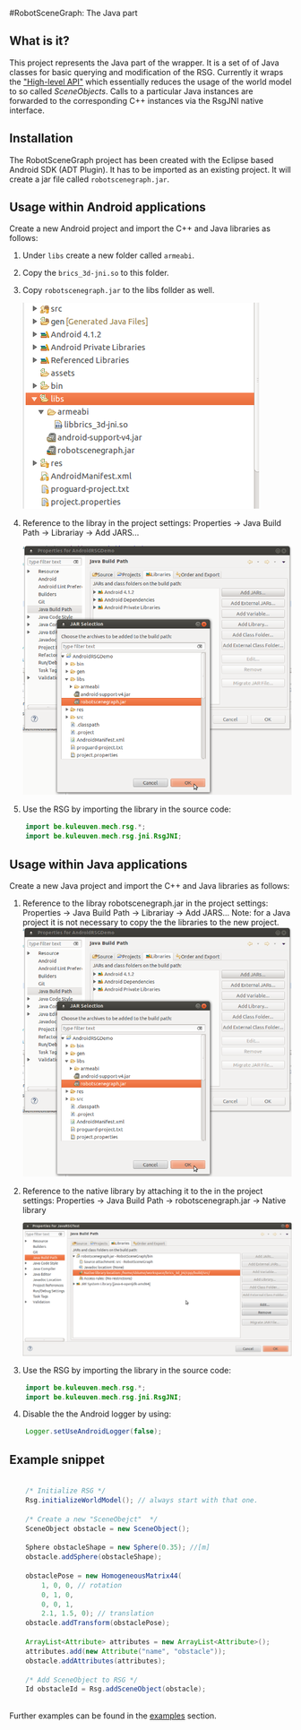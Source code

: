 #RobotSceneGraph: The Java part

What is it?
-----------
 
This project represents the Java part of the wrapper. It is a set of of Java 
classes for basic querying and modification of the RSG. Currently it wraps the 
["High-level API"](http://www.best-of-robotics.org/brics_3d/worldmodel.html#worldmodel_secene_objects_api ) 
which essentially reduces the usage of the world model to so called *SceneObjects*. 
Calls to a particular Java instances are forwarded to the corresponding C++ 
instances via the RsgJNI native interface.

Installation
------------

The RobotSceneGraph project has been created with the Eclipse based Android SDK
(ADT Plugin). It has to be imported as an existing project. It will create a jar
file called `robotscenegraph.jar`. 


Usage within Android applications 
---------------------------------

Create a new Android project and import the C++ and Java libraries as follows:

1. Under `libs` create a new folder called `armeabi`.
2. Copy the `brics_3d-jni.so` to this folder.
3. Copy `robotscenegraph.jar` to the libs follder as well. 

   ![rsg_copied_libs.png](doc/figures/rsg_copied_libs.png)	
4. Reference to the libray in the project settings: Properties -> Java Build Path -> Librariay -> Add JARS...

   ![rsg_add_jar.png](doc/figures/rsg_add_jar.png)
5. Use the RSG by importing the library in the source code: 

```java
	import be.kuleuven.mech.rsg.*;
	import be.kuleuven.mech.rsg.jni.RsgJNI;
```

Usage within Java applications 
---------------------------------

Create a new Java project and import the C++ and Java libraries as follows:

1. Reference to the libray robotscenegraph.jar in the project settings: Properties -> Java Build Path -> Librariay -> Add JARS...
   Note: for a Java project it is not necessary to copy the the libraries to the new project.
   ![rsg_add_jar.png](doc/figures/rsg_add_jar.png)	

2. Reference to the native library by attaching it to the in the project settings: Properties -> Java Build Path -> robotscenegraph.jar -> Native library

   ![rsg_add_native_lib.png](doc/figures/rsg_add_native_lib.png)
3. Use the RSG by importing the library in the source code: 


```java
	import be.kuleuven.mech.rsg.*;
	import be.kuleuven.mech.rsg.jni.RsgJNI;
```

4. Disable the the Android logger by using:

```java
	Logger.setUseAndroidLogger(false); 

```
Example snippet
---------------



```java

	/* Initialize RSG */
	Rsg.initializeWorldModel(); // always start with that one.
	
	/* Create a new "SceneObejct"  */	
	SceneObject obstacle = new SceneObject();
	
	Sphere obstacleShape = new Sphere(0.35); //[m] 
	obstacle.addSphere(obstacleShape);	
	
	obstaclePose = new HomogeneousMatrix44(
		1, 0, 0, // rotation  
		0, 1, 0, 
		0, 0, 1,
		2.1, 1.5, 0); // translation	
	obstacle.addTransform(obstaclePose);
	
	ArrayList<Attribute> attributes = new ArrayList<Attribute>();
	attributes.add(new Attribute("name", "obstacle"));
	obstacle.addAttributes(attributes);

	/* Add SceneObject to RSG */
	Id obstacleId = Rsg.addSceneObject(obstacle);  
			
```

 Further examples can be found in the [examples](../examples/README.md) section.
